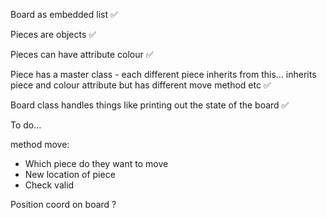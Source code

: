 Board as embedded list ✅

Pieces are objects ✅

Pieces can have attribute  colour ✅

Piece has a master class - each different piece inherits from this... 
inherits piece and colour attribute but has different move method etc ✅

Board class handles things like printing out the state of the board ✅

To do...

method move:
- Which piece do they want to move
- New location of piece
- Check valid 

Position coord on board ? 


